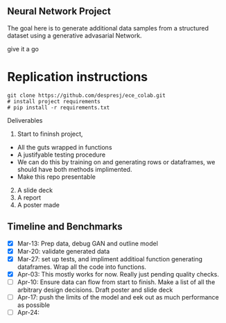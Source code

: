 ## Neural Network Project

The goal here is to generate additional data samples from a structured dataset using a generative advasarial Network. 

give it a go

# Replication instructions

```
git clone https://github.com/despresj/ece_colab.git
# install project requirements
# pip install -r requirements.txt
```

Deliverables

1. Start to fininsh project, 
- All the guts wrapped in functions
- A justifyable testing procedure
- We can do this by training on and generating rows or dataframes, we should have both methods implimented.
- Make this repo presentable
2. A slide deck
3. A report
4. A poster made


## Timeline and Benchmarks

- [x]  Mar-13: Prep data, debug GAN and outline model
- [x]  Mar-20: validate generated data
- [x]  Mar-27: set up tests, and impliment additioal function generating dataframes. Wrap all the code into functions. 
- [x]  Apr-03: This mostly works for now. Really just pending quality checks.
- [ ]  Apr-10: Ensure data can flow from start to finish. Make a list of all the arbitrary design decisions. Draft poster and slide deck
- [ ]  Apr-17: push the limits of the model and eek out as much performance as possible
- [ ]  Apr-24:
